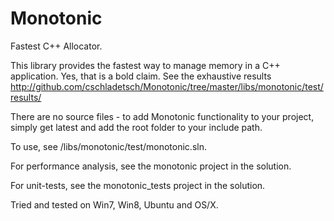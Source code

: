 Monotonic
=========

Fastest C++ Allocator.

This library provides the fastest way to manage memory in a C++ application. Yes, that is a bold claim. See the exhaustive results http://github.com/cschladetsch/Monotonic/tree/master/libs/monotonic/test/results/ 

There are no source files - to add Monotonic functionality to your project, simply get latest and add the root folder to your include path.

To use, see /libs/monotonic/test/monotonic.sln.

For performance analysis, see the monotonic project in the solution. 

For unit-tests, see the monotonic_tests project in the solution.

Tried and tested on Win7, Win8, Ubuntu and OS/X.

